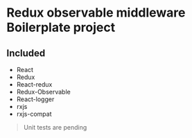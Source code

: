 # Redux observable middleware Boilerplate project

## Included

- React
- Redux
- React-redux
- Redux-Observable
- React-logger
- rxjs
- rxjs-compat

> Unit tests are pending
